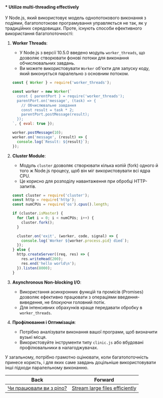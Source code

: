 #### * Utilize multi-threading effectively

У Node.js, який використовує модель однопотокового виконання з подіями, багатопотокове програмування управляється не так, як у традиційних середовищах. Проте, існують способи ефективного використання багатопоточності:

1. **Worker Threads**:
   - У Node.js з версії 10.5.0 введено модуль `worker_threads`, що дозволяє створювати фонові потоки для виконання обчислювальних завдань.
   - Ви можете використовувати `Worker` об'єкти для запуску коду, який виконується паралельно з основним потоком.

   ```javascript
   const { Worker } = require('worker_threads');

   const worker = new Worker(`
     const { parentPort } = require('worker_threads');
     parentPort.on('message', (task) => {
       // Обчислювальне завдання
       const result = task * 2;
       parentPort.postMessage(result);
     });
   `, { eval: true });

   worker.postMessage(10);
   worker.on('message', (result) => {
     console.log(`Result: ${result}`);
   });
   ```

2. **Cluster Module**:
   - Модуль `cluster` дозволяє створювати кілька копій (fork) одного й того ж Node.js процесу, щоб він міг використовувати всі ядра CPU.
   - Це корисно для розподілу навантаження при обробці HTTP-запитів.

   ```javascript
   const cluster = require('cluster');
   const http = require('http');
   const numCPUs = require('os').cpus().length;

   if (cluster.isMaster) {
     for (let i = 0; i < numCPUs; i++) {
       cluster.fork();
     }

     cluster.on('exit', (worker, code, signal) => {
       console.log(`Worker ${worker.process.pid} died`);
     });
   } else {
     http.createServer((req, res) => {
       res.writeHead(200);
       res.end('hello world\n');
     }).listen(8000);
   }
   ```

3. **Asynchronous Non-blocking I/O**:
   - Використання асинхронних функцій та промісів (Promises) дозволяє ефективно працювати з операціями введення-виведення, не блокуючи головний потік.
   - Для інтенсивних обрахунків краще передавати обробку в `worker_threads`.

4. **Профілювання і Оптимізація**:
   - Потрібно аналізувати виконання вашої програми, щоб визначити вузькі місця.
   - Використовуйте інструменти типу `clinic.js` або вбудовані профілювальники в налагоджувачах.

У загальному, потрібно грамотно оцінювати, коли багатопоточність принесе користь, і для яких саме завдань доцільніше використовувати інші підходи паралельному виконанню.

| Back | Forward |
|---|---|
| [Чи працювали ви з pino?](/ua/middle/nodejs/have-you-ever-worked-with-pino.md)  | [Stream large files efficiently](/ua/middle/nodejs/streaming-large-files-efficiently.md) |